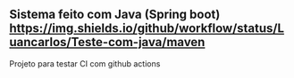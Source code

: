 ## Sistema feito com Java (Spring boot) https://img.shields.io/github/workflow/status/Luancarlos/Teste-com-java/maven
Projeto para testar CI com github actions